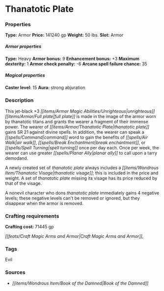 ﻿---
Title: "Thanatotic Plate"
Type: "Armor"
Price: "141240 gp"
Weight: "50 lbs."
Slot: "Armor"
Armor properties Type: "Heavy"
Armor bonus: "9"
Enhancement bonus: "+3"
Maximum dexterity: "1"
Armor check penalty: "-6"
Arcane spell failure chance: "35"
Caster level: "15"
Aura: "strong abjuration"
Description: |
  "This jet-black _+3 unrighteous full plate_ is made in the image of the armor worn by thanatotic titans and grants the wearer a fragment of their immense power. The wearer of _thanatotic plate_ gains SR 21 against divine spells. In addition, the wearer can speak a command word to gain the benefits of _air walk_, _break enchantment_, or _spell turning_ once per day each. Once per week, the wearer can use _greater planar ally_ to call upon a tarry demodand.
  A newly created set of _thanatotic plate_ always includes a _thanatotic visage_; this is included in the price and weight. A set of _thanatotic plate_ missing its visage has its price reduced by that of the visage.
  A nonevil character who dons _thanatotic plate_ immediately gains 4 negative levels; these negative levels can't be removed or ignored, but they disappear when the armor is removed."
Crafting cost: "71445 gp"
Sources: "['Book of the Damned']"
---

# Thanatotic Plate

### Properties

**Type:** Armor **Price:** 141240 gp **Weight:** 50 lbs. **Slot:** Armor

##### Armor properties

**Type:** Heavy **Armor bonus:** 9 **Enhancement bonus:** +3 **Maximum dexterity:** 1 **Armor check penalty:** -6 **Arcane spell failure chance:** 35

##### Magical properties

**Caster level:** 15 **Aura:** strong abjuration

### Description

This jet-black +3 _[[items/Armor Magic Abilities/Unrighteous|unrighteous]]_ _[[items/Armor/Full plate|full plate]]_ is made in the image of the armor worn by thanatotic titans and grants the wearer a fragment of their immense power. The wearer of _[[items/Armor/Thanatotic Plate|thanatotic plate]]_ gains SR 21 against divine spells. In addition, the wearer can speak a _[[spells/Command|command]]_ word to gain the benefits of _[[spells/Air Walk|air walk]]_, _[[spells/Break Enchantment|break enchantment]]_, or _[[spells/Spell Turning|spell turning]]_ once per day each. Once per week, the wearer can use greater _[[spells/Planar Ally|planar ally]]_ to call upon a tarry demodand.

A newly created set of _thanatotic plate_ always includes a _[[items/Wondrous Item/Thanatotic Visage|thanatotic visage]]_; this is included in the price and weight. A set of _thanatotic plate_ missing its visage has its price reduced by that of the visage.

A nonevil character who dons _thanatotic plate_ immediately gains 4 negative levels; these negative levels can't be removed or ignored, but they disappear when the armor is removed.

### Crafting requirements

**Crafting cost:** 71445 gp

_[[feats/Craft Magic Arms and Armor|Craft Magic Arms and Armor]]_,

### Tags

Evil

### Sources

* _[[items/Wondrous Item/Book of the Damned|Book of the Damned]]_